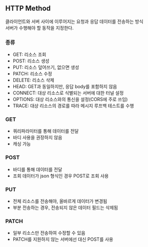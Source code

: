 ## HTTP Method
클라이언트와 서버 사이에 이루어지는 요청과 응답 데이터를 전송하는 방식   
서버가 수행해야 할 동작을 지정한다.   

### 종류
- GET: 리소스 조회
- POST: 리소스 생성
- PUT: 리소스 덮어쓰기, 없으면 생성
- PATCH: 리소스 수정
- DELETE: 리소스 삭제
- HEAD: GET과 동일하지만, 응답 body를 포함하지 않음
- CONNECT: 대상 리소스로 식별되는 서버에 대한 터널 설정
- OPTIONS: 대상 리소스와의 통신을 설정(CORS에 주로 쓰임)
- TRACE: 대상 리소스의 경로를 따라 메시지 루프백 테스트를 수행

### GET
- 쿼리파라미터를 통해 데이터를 전달
- 바디 사용을 권장하지 않음
- 캐싱 가능

### POST
- 바디를 통해 데이터를 전달
- 조회 데이터가 json 형식인 경우 POST로 조회 사용

### PUT
- 전체 리소스를 전송해야, 올바르게 데이터가 변경됨
- 부분 전송하는 경우, 전송되지 않은 데이터 필드는 삭제됨

### PATCH
- 일부 리소스만 전송하여 수정할 수 있음
- PATCH를 지원하지 않는 서버에선 대신 POST를 사용
